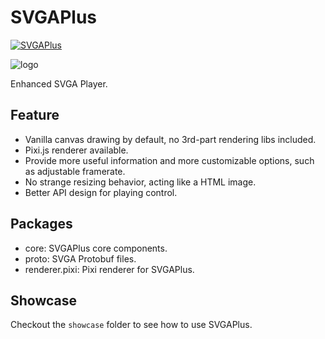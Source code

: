# SVGAPlus

[![SVGAPlus](https://github.com/SVGAPlus/SVGAPlus/workflows/Test/badge.svg)](https://github.com/SVGAPlus/SVGAPlus/actions)

![logo](https://static.lancercomet.com/lancercomet/misc/svgaplus-logo.png)

Enhanced SVGA Player.

## Feature

 - Vanilla canvas drawing by default, no 3rd-part rendering libs included.
 - Pixi.js renderer available.
 - Provide more useful information and more customizable options, such as adjustable framerate.
 - No strange resizing behavior, acting like a HTML image.
 - Better API design for playing control.
 
## Packages

 - core: SVGAPlus core components.
 - proto: SVGA Protobuf files.
 - renderer.pixi: Pixi renderer for SVGAPlus.

## Showcase

Checkout the `showcase` folder to see how to use SVGAPlus. 
